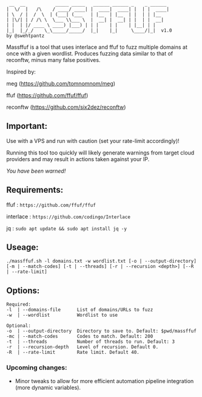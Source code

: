 ```
 __  __           _____ _____   ______ ______ _    _ ______ 
|  \/  |   /\    / ____/ ____| |  ____|  ____| |  | |  ____|
| \  / |  /  \  | (___| (___   | |__  | |__  | |  | | |__   
| |\/| | / /\ \  \___ \\___ \  |  __| |  __| | |  | |  __|  
| |  | |/ ____ \ ____) |___) | | |    | |    | |__| | |     
|_|  |_/_/    \_\_____/_____/  |_|    |_|     \____/|_|  v1.0
by @swehtpantz
```

Massffuf is a tool that uses interlace and ffuf to fuzz multiple domains at once with a given wordlist. Produces fuzzing data similar to that of reconftw, minus many false positives.

Inspired by:

meg (https://github.com/tomnomnom/meg)

ffuf (https://github.com/ffuf/ffuf)

reconftw (https://github.com/six2dez/reconftw)

## Important:

Use with a VPS and run with caution (set your rate-limit accordingly)! 

Running this tool too quickly will likely generate warnings from target cloud providers and may result in actions taken against your IP.

*You have been warned!*

## Requirements:
ffuf : `https://github.com/ffuf/ffuf`

interlace : `https://github.com/codingo/Interlace`

jq : `sudo apt update && sudo apt install jq -y`

## Useage:

`./massffuf.sh -l domains.txt -w wordlist.txt [-o | --output-directory] [-m | --match-codes] [-t | --threads] [-r | --recursion <depth>] [--R | --rate-limit]`

## Options:

```
Required:
-l  | --domains-file      List of domains/URLs to fuzz
-w  | --wordlist          Wordlist to use

Optional:
-o  | --output-directory  Directory to save to. Default: $pwd/massffuf
-mc | --match-codes       Codes to match. Default: 200
-t  | --threads           Number of threads to run. Default: 3
-r  | --recursion-depth   Level of recursion. Default 0.
-R  | --rate-limit        Rate limit. Default 40.
```

### Upcoming changes:
-  Minor tweaks to allow for more efficient automation pipeline integration (more dynamic variables).
